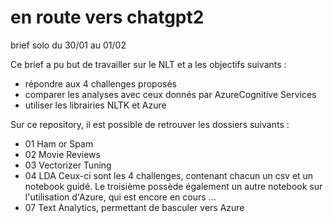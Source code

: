 # en route vers chatgpt2

 brief solo du 30/01 au 01/02

Ce brief a pu but de travailler sur le NLT et a les objectifs suivants :
- répondre aux 4 challenges proposés
- comparer les analyses avec ceux donnés par AzureCognitive Services
- utiliser les librairies NLTK et Azure

Sur ce repository, il est possible de retrouver les dossiers suivants : 
- 01 Ham or Spam
- 02 Movie Reviews
- 03 Vectorizer Tuning
- 04 LDA
Ceux-ci sont les 4 challenges, contenant chacun un csv et un notebook guidé.
Le troisième possède également un autre notebook sur l'utilisation d'Azure, qui est encore en cours ...
- 07 Text Analytics, permettant de basculer vers Azure
